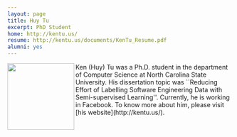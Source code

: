 ```yaml
---
layout: page
title: Huy Tu
excerpt: PhD Student
home: http://kentu.us/
resume: http://kentu.us/documents/KenTu_Resume.pdf
alumni: yes
---
```



<img align="left" width="150" src="/img/huy.jpg">
Ken (Huy) Tu was a Ph.D. student in the department of Computer Science at North Carolina State University. His dissertation topic was ``Reducing Effort of Labelling Software Engineering Data with Semi-supervised Learning''. Currently, he is working in Facebook. To know more about him, please visit [his website](http://kentu.us/).
